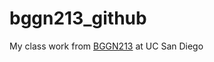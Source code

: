 # bggn213_github
My class work from [BGGN213](https://bioboot.github.io/bggn213_F24/) at UC San Diego
